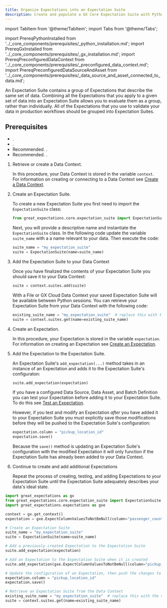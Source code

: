 ```yaml
---
title: Organize Expectations into an Expectation Suite
description: Create and populate a GX Core Expectation Suite with Python.
---
```

import TabItem from '@theme/TabItem';
import Tabs from '@theme/Tabs';

import PrereqPythonInstalled from '../_core_components/prerequisites/_python_installation.md';
import PrereqGxInstalled from '../_core_components/prerequisites/_gx_installation.md';
import PrereqPreconfiguredDataContext from '../_core_components/prerequisites/_preconfigured_data_context.md';
import PrereqPreconfiguredDataSourceAndAsset from '../_core_components/prerequisites/_data_source_and_asset_connected_to_data.md';

An Expectation Suite contains a group of Expectations that describe the same set of data.  Combining all the Expectations that you apply to a given set of data into an Expectation Suite allows you to evaluate them as a group, rather than individually.  All of the Expectations that you use to validate your data in production workflows should be grouped into Expectation Suites.

<h2>Prerequisites</h2>

- <PrereqPythonInstalled/>.
- <PrereqGxInstalled/>.
- Recommended. <PrereqPreconfiguredDataContext/>.
- Recommended. <PrereqPreconfiguredDataSourceAndAsset/>.


<Tabs>

<TabItem value="procedure" label="Procedure">

1. Retrieve or create a Data Context.

   In this procedure, your Data Context is stored in the variable `context`.  For information on creating or connecting to a Data Context see [Create a Data Context](/core/set_up_a_gx_environment/create_a_data_context.md).

2. Create an Expectation Suite.

   To create a new Expectation Suite you first need to import the `ExpectationSuite` class:

   ```python title="Python input"
   from great_expectations.core.expectation_suite import ExpectationSuite
   ```
   
   Next, you will provide a descriptive name and instantiate the `ExpectationSuite` class.  In the following code update the variable `suite_name` with a a name relevant to your data.  Then execute the code:

   ```python title="Python input"
   suite_name = "my_expectation_suite"
   suite = ExpectationSuite(name=suite_name)
   ```

3. Add the Expectation Suite to your Data Context

   Once you have finalized the contents of your Expectation Suite you should save it to your Data Context:  

   ```python title="Python input"
   suite = context.suites.add(suite)
   ```

   With a File or GX Cloud Data Context your saved Expectation Suite will be available between Python sessions.  You can retrieve your Expectation Suite from your Data Context with the following code:

   ```python title="Python input"
   existing_suite_name = "my_expectation_suite"  # replace this with the name of your Expectation Suite
   suite = context.suites.get(name=existing_suite_name)
   ```

4. Create an Expectation.

   In this procedure, your Expectation is stored in the variable `expectation`.  For information on creating an Expectation see [Create an Expectation](./create_an_expectation.md).

5. Add the Expectation to the Expectation Suite.

   An Expectation Suite's `add_expectation(...)` method takes in an instance of an Expectation and adds it to the Expectation Suite's configuraton: 

   ```python title="Python input"
   suite.add_expectation(expectation)
   ```

   If you have a configured Data Source, Data Asset, and Batch Definition you can test your Expectation before adding it to your Expectation Suite.  To do this see [Test an Expectation](./test_an_expectation.md).

   However, if you test and modify an Expectation _after_ you have added it to your Expectation Suite you must explicitly save those modifications before they will be pushed to the Expectation Suite's configuration:

   ```python title="Python input"
   expectation.column = "pickup_location_id"
   expectation.save()
   ```
   
   Because the `save()` method is updating an Expectation Suite's configuration with the modified Expectation it will only function if the Expectation Suite has already been added to your Data Context.

6. Continue to create and add additional Expectations
   
   Repeat the process of creating, testing, and adding Expectations to your Expectation Suite until the Expectation Suite adequately describes your data's ideal state.

</TabItem>

<TabItem value="sample_code" label="Sample code">

```python title="Python input"
import great_expectations as gx
from great_expectations.core.expectation_suite import ExpectationSuite
import great_expectations.expectations as gxe

context = gx.get_context()
expectation = gxe.ExpectColumnValuesToNotBeNull(column="passenger_count")

# Create an Expectation Suite
suite_name = "my_expectation_suite"
suite = ExpectationSuite(name=suite_name)

# Add a previously created Expectation to the Expectation Suite
suite.add_expectation(expectation)

# Add an Expectation to the Expectation Suite when it is created
suite.add_expectation(gxe.ExpectColumnValuesToNotBeNull(column="pickup_datetime"))

# Update the configuration of an Expectation, then push the changes to the Expectation Suite
expectation.column = "pickup_location_id"
expectation.save()

# Retrieve an Expectation Suite from the Data Context
existing_suite_name = "my_expectation_suite"  # replace this with the name of your Expectation Suite
suite = context.suites.get(name=existing_suite_name)
```


</TabItem>

</Tabs>